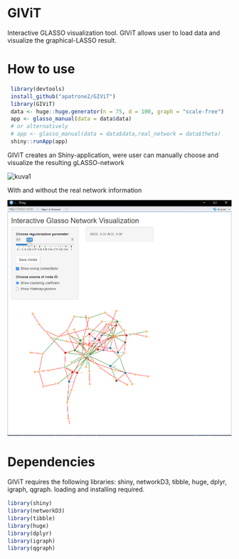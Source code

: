 # GIViT

Interactive GLASSO visualization tool. GIViT allows user to load data and visualize the graphical-LASSO result.

# How to use

``` r
 library(devtools)
 install_github("apatrone2/GIViT")
 library(GIViT)
 data <- huge::huge.generator(n = 75, d = 100, graph = "scale-free")
 app <- glasso_manual(data = data$data)
 # or alternatively
 # app <- glasso_manual(data = data$data,real_network = data$theta)
 shiny::runApp(app)
```

GIViT creates an Shiny-application, were user can manually choose and visualize the resulting gLASSO-network

![kuva1](kuvat/kuva1.png)

With and without the real network information

![kuva2](images/kuva2.png)

# Dependencies

GIViT requires the following libraries: shiny, networkD3, tibble, huge, dplyr, igraph, qgraph. loading and installing required.

``` r
library(shiny)
library(networkD3)
library(tibble)
library(huge)
library(dplyr)
library(igraph)
library(qgraph)
```
